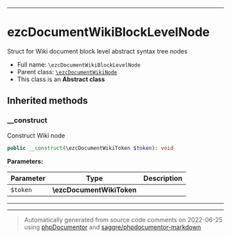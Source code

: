 ***

# ezcDocumentWikiBlockLevelNode

Struct for Wiki document block level abstract syntax tree nodes



* Full name: `\ezcDocumentWikiBlockLevelNode`
* Parent class: [`\ezcDocumentWikiNode`](./ezcDocumentWikiNode.md)
* This class is an **Abstract class**






## Inherited methods


### __construct

Construct Wiki node

```php
public __construct(\ezcDocumentWikiToken $token): void
```








**Parameters:**

| Parameter | Type | Description |
|-----------|------|-------------|
| `$token` | **\ezcDocumentWikiToken** |  |




***


***
> Automatically generated from source code comments on 2022-06-25 using [phpDocumentor](http://www.phpdoc.org/) and [saggre/phpdocumentor-markdown](https://github.com/Saggre/phpDocumentor-markdown)
